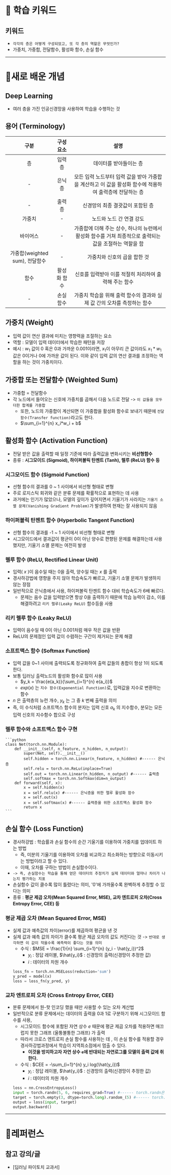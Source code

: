 # 🚀 학습 키워드

## 키워드

- `각각의 층은 어떻게 구성되었고, 또 각 층의 역할은 무엇인가?`
- 가중치, 가중합, 전달함수, 활성화 함수, 손실 함수

---

# 📝새로 배운 개념

## Deep Learning

- 여러 층을 가진 인공신경망을 사용하여 학습을 수행하는 것

## 용어 (Terminology)

|              구분              |  구성요소   |                                                  설명                                                   |
| :----------------------------: | :---------: | :-----------------------------------------------------------------------------------------------------: |
|               층               |   입력층    |                                         데이터를 받아들이는 층                                          |
|               -                |   은닉층    | 모든 입력 노드부터 입력 값을 받아 가중합을 계산하고 이 값을 활성화 함수에 적용하여 출력층에 전달하는 층 |
|               -                |   출력층    |                                    신경망의 최종 결괏값이 포함된 층                                     |
|             가중치             |      -      |                                        노드와 노드 간 연결 강도                                         |
|            바이어스            |      -      | 가중합에 더해 주는 상수, 하나의 뉴런에서 활성화 함수를 거쳐 최종적으로 출력되는 값을 조절하는 역할을 함 |
| 가중합(weighted sum), 전달함수 |      -      |                                      가중치와 신호의 곱을 합한 것                                       |
|              함수              | 활성화 함수 |                          신호를 입력받아 이를 적절히 처리하여 출력해 주는 함수                          |
|               -                |  손실함수   |                 가중치 학습을 위해 출력 함수의 결과와 실제 값 간의 오차를 측정하는 함수                 |

## 가중치 (Weight)

- 입력 값이 연산 결과에 미치는 영향력을 조절하는 요소
- 역할 : 모델이 입력 데이터에서 학습한 패턴을 저장
- 예시 : $w_1$ 값이 0 혹은 0과 가까운 0.001이라면, $x_1$이 아무리 큰 값이라도 $x_1*w_1$ 값은 0이거나 0에 가까운 값이 된다. 이와 같이 입력 값의 연산 결과를 조정하는 역할을 하는 것이 가중치이다.

## 가중합 또는 전달함수 (Weighted Sum)

- 가중합 = 전달함수
- 각 노드에서 들어오는 신호에 가중치를 곱해서 다음 노드로 전달 -> `이 값들을 모두 더한 합계를 가중합`
  - 또한, 노드의 가중합이 계산되면 이 가중합을 활성화 함수로 보내기 때문에 `전달함수(Transfer function)`라고도 한다.
  - $\sum_{i=1}^{n} x_i*w_i + b$

## 활성화 함수 (Activation Function)

- 전달 받은 값을 출력할 때 일정 기준에 따라 출력값을 변화시키는 **비선형함수**
- 종류 : **시그모이드 (Sigmoid), 하이퍼볼릭 탄젠트 (Tanh), 렐루 (ReLU) 함수 등**

### 시그모이드 함수 (Sigmoid Function)

- 선형 함수의 결과를 0 ~ 1 사이에서 비선형 형태로 변형
- 주로 로지스틱 회귀와 같은 분류 문제를 확률적으로 표현하는 데 사용
- 과거에는 인기가 많았으나, 모델의 깊이가 깊어지면서 기울기가 사라지는 `기울기 소멸 문제(Vanishing Gradient Problem)`가 발생하여 현재는 잘 사용되지 않음

### 하이퍼볼릭 탄젠트 함수 (Hyperbolic Tangent Function)

- 선형 함수의 결과를 -1 ~ 1 사이에서 비선형 형태로 변형
- 시그모이드에서 결과값이 평균이 0이 아닌 양수로 편향된 문제를 해결하는데 사용했지만, 기울기 소멸 문제는 여전히 발생

### 렐루 함수 (ReLU, Rectified Linear Unit)

- 입력( $x$ )이 음수일 때는 0을 출력, 양수일 때는 $x$ 를 출력
- 경사하강법에 영향을 주지 않아 학습속도가 빠르고, 기울기 소멸 문제가 발생하지 않는 장점
- 일반적으로 은닉층에서 사용, 하이퍼볼릭 탄젠트 함수 대비 학습속도가 6배 빠르다.
  - 문제는 음수 값을 입력받으면 항상 0을 출력하기 때문에 학습 능력이 감소, 이를 해결하려고 `리키 렐루(Leaky ReLU)` 함수등을 사용

### 리키 렐루 함수 (Leaky ReLU)

- 입력이 음수일 때 0이 아닌 0.001처럼 매우 작은 값을 반환
- ReLU의 문제점인 입력 값이 수렴하는 구간이 제거되는 문제 해결

### 소프트맥스 함수 (Softmax Function)

- 입력 값을 0~1 사이에 출력되도록 정규화하여 출력 값들의 총합이 항상 1이 되도록 한다.
- 보통 딥러닝 출력노드의 활성화 함수로 많이 사용
  - $y_k = \frac{e(a_k)}{\sum_{i=1}^{n} e(a_i)}$
  - $exp(x)$ 는 `지수 함수(Exponential Function)`로, 입력값을 지수로 변환하는 함수
- $n$ 은 출력층의 뉴런 개수, $y_k$ 는 그 중 $k$ 번째 출력을 의미
- 즉, 이 수식처럼 소프트맥스 함수의 분자는 입력 신호 $a_k$ 의 지수함수, 분모는 모든 입력 신호의 지수함수 합으로 구성

### 렐루 함수와 소프트맥스 함수 구현

    ```python
    class Net(torch.nn.Module):
        def __init__(self, n_feature, n_hidden, n_output):
            super(Net, self).__init__()
            self.hidden = torch.nn.Linear(n_feature, n_hidden) #------ 은닉층
            self.relu = torch.nn.ReLu(inplace=True)
            self.out = torch.nn.Linear(n_hidden, n_output) #------ 출력층
            self.softmax = torch.nn.Softmax(dim=n_output)
        def forward(self, x):
            x = self.hidden(x)
            x = self.relu(x) #------ 은닉층을 위한 렐루 활성화 함수
            x = self.out(x)
            x = self.softmax(x) #------ 출력층을 위한 소프트맥스 활성화 함수
            return x
    ```

## 손실 함수 (Loss Function)

- 경사하강법 : 학습률과 손실 함수의 순간 기울기를 이용하여 가중치를 업데이트 하는 방법
  - 즉, 미분의 기울기를 이용하여 오차를 비교하고 최소화하는 방향으로 이동시키는 방법이라고 할 수 있다.
  - 이때, 오차를 구하는 방법이 손실함수이다.
- `-> 즉, 손실함수는 학습을 통해 얻은 데이터의 추정치가 실제 데이터와 얼마나 차이가 나는지 평가하는 지표`
- 손실함수 값이 클수록 많이 틀렸다는 의미, '0'에 가까울수록 완벽하게 추정할 수 있다는 의미
- 종류 : **평균 제곱 오차(Mean Squared Error, MSE), 교차 엔트로피 오차(Cross Entropy Error, CEE) 등**

### 평균 제곱 오차 (Mean Squared Error, MSE)

- 실제 값과 예측값의 차이(error)를 제곱하여 평균을 낸 것
- 실제 값과 예측 값의 차이가 클수록 평균 제곱 오차의 값도 커진다는 것 -> `반대로 생각하면 이 값이 작을수록 예측력이 좋다는 것을 의미`
  - 수식 : $MSE = \frac{1}{n} \sum_{i=1}^{n} (y_i - \hat{y_i})^2$
    - $y_i$ : 정답 레이블, $\hat{y_i}$ : 신경망의 출력(신경망이 추정한 값)
    - $i$ : 데이터의 차원 개수
  ```python
  loss_fn = torch.nn.MSELoss(reduction='sum')
  y_pred = model(x)
  loss = loss_fn(y_pred, y)
  ```

### 교차 엔트로피 오차 (Cross Entropy Error, CEE)

- 분류 문제에서 원-핫 인코딩 했을 때만 사용할 수 있는 오차 계산법
- 일반적으로 분류 문제에서는 데이터의 출력을 0과 1로 구분하기 위해 시그모이드 함수를 사용,
  - 시그모이드 함수에 포함된 자연 상수 $e$ 때문에 평균 제곱 오차를 적용하면 매끄럽지 못한 그래프 (울퉁불퉁한 그래프) 가 출력
  - 따라서 크로스 엔트로피 손실 함수를 사용하는 데 , 이 손실 함수를 적용할 경우 경사하강법과정에서 학습이 지역최소점에서 멈출 수 있다.
    - **이것을 방지하고자 자연 상수 `e`에 반대되는 자연로그를 모델의 출력 값에 취한다.**
  - 수식 : $CEE = -\sum_{i=1}^{n} y_i log(\hat{y_i})$
    - $y_i$ : 정답 레이블, $\hat{y_i}$ : 신경망의 출력(신경망이 추정한 값)
    - $i$ : 데이터의 차원 개수
  ```python
  loss = nn.CrossEntropyLoss()
  input = torch.randn(5, 6, requires_grad=True) #------ torch.randn은 평균이 0이고 표준편차가 1인 가우시안 정규분포를 이용하여 숫자를 생성
  target = torch.empty(3, dtype=torch.long).random_(5) #------ torch.empty는 dtype torch.float32의 랜덤한 값으로 채워진 텐서를 반환
  output = loss(input, target)
  output.backward()
  ```

---

# 🔗레퍼런스

## 참고 강의/글

- [딥러닝 파이토치 교과서]
